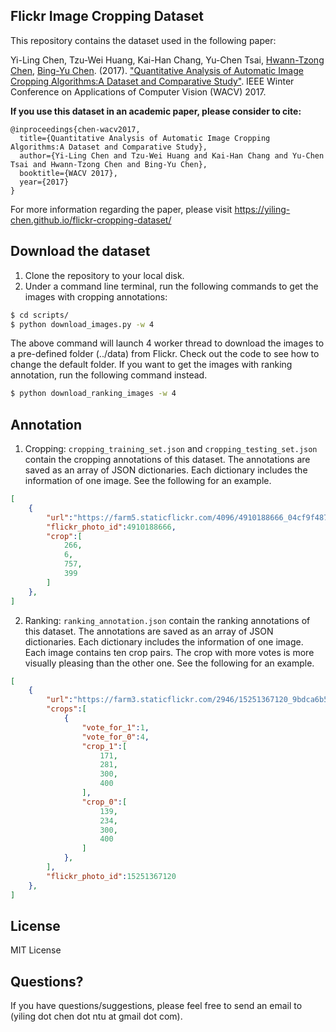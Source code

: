## Flickr Image Cropping Dataset

This repository contains the dataset used in the following paper:

Yi-Ling Chen, Tzu-Wei Huang, Kai-Han Chang, Yu-Chen Tsai, [Hwann-Tzong Chen](http://www.cs.nthu.edu.tw/~htchen/), [Bing-Yu Chen](http://graphics.csie.ntu.edu.tw/~robin/). (2017). ["Quantitative Analysis of Automatic Image Cropping Algorithms:A Dataset and Comparative Study"](). IEEE Winter Conference on Applications of Computer Vision (WACV) 2017.

**If you use this dataset in an academic paper, please consider to cite:**

    @inproceedings{chen-wacv2017,
      title={Quantitative Analysis of Automatic Image Cropping Algorithms:A Dataset and Comparative Study},
      author={Yi-Ling Chen and Tzu-Wei Huang and Kai-Han Chang and Yu-Chen Tsai and Hwann-Tzong Chen and Bing-Yu Chen},
      booktitle={WACV 2017},
      year={2017}
    }

For more information regarding the paper, please visit https://yiling-chen.github.io/flickr-cropping-dataset/

## Download the dataset

1. Clone the repository to your local disk.
2. Under a command line terminal, run the following commands to get the images with cropping annotations:
```bash
$ cd scripts/
$ python download_images.py -w 4
```
The above command will launch 4 worker thread to download the images to a pre-defined folder (../data) from Flickr. Check out the code to see how to change the default folder. If you want to get the images with ranking annotation, run the following command instead.
```bash
$ python download_ranking_images -w 4
```

## Annotation

1. Cropping: `cropping_training_set.json` and `cropping_testing_set.json` contain the cropping annotations of this dataset. The annotations are saved as an array of JSON dictionaries. Each dictionary includes the information of one image. See the following for an example.

```json
[
    {
        "url":"https://farm5.staticflickr.com/4096/4910188666_04cf9f487d_b.jpg",
        "flickr_photo_id":4910188666,
        "crop":[
            266,
            6,
            757,
            399
        ]
    },
]
```

2. Ranking: `ranking_annotation.json` contain the ranking annotations of this dataset. The annotations are saved as an array of JSON dictionaries. Each dictionary includes the information of one image. Each image contains ten crop pairs. The crop with more votes is more visually pleasing than the other one. See the following for an example.

```json
[
    {
        "url":"https://farm3.staticflickr.com/2946/15251367120_9bdca6b5c3_c.jpg",
        "crops":[
            {
                "vote_for_1":1,
                "vote_for_0":4,
                "crop_1":[
                    171,
                    281,
                    300,
                    400
                ],
                "crop_0":[
                    139,
                    234,
                    300,
                    400
                ]
            },
        ],
        "flickr_photo_id":15251367120
    },
]
```

## License
MIT License


## Questions?
If you have questions/suggestions, please feel free to send an email to (yiling dot chen dot ntu at gmail dot com).

